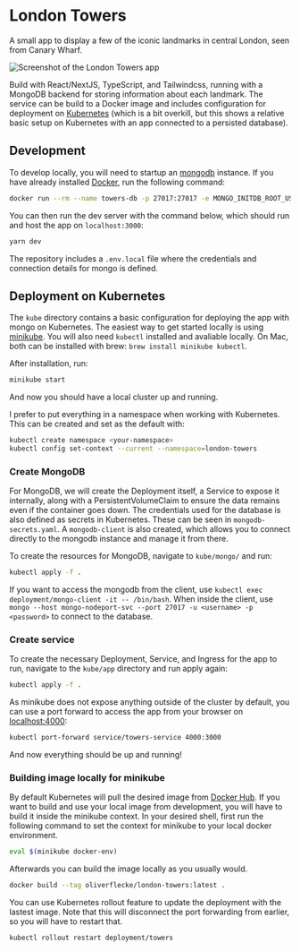 # London Towers

A small app to display a few of the iconic landmarks in central London, seen from Canary Wharf.

![Screenshot of the London Towers app](./app-screenshot.png)

Build with React/NextJS, TypeScript, and Tailwindcss, running with a MongoDB backend for storing information about each landmark.
The service can be build to a Docker image and includes configuration for deployment on [Kubernetes](https://kubernetes.io) (which is a bit overkill, but this shows a relative basic setup on Kubernetes with an app connected to a persisted database).

## Development

To develop locally, you will need to startup an [mongodb](https://mongodb.com) instance.
If you have already installed [Docker](https://docker.com), run the following command:

```sh
docker run --rm --name towers-db -p 27017:27017 -e MONGO_INITDB_ROOT_USERNAME=admin -e MONGO_INITDB_ROOT_PASSWORD=password -d mongo
```

You can then run the dev server with the command below, which should run and host the app on `localhost:3000`:

```sh
yarn dev
```

The repository includes a `.env.local` file where the credentials and connection details for mongo is defined.

## Deployment on Kubernetes

The `kube` directory contains a basic configuration for deploying the app with mongo on Kubernetes.
The easiest way to get started locally is using [minikube](https://minikube.sigs.k8s.io/docs/).
You will also need `kubectl` installed and avaliable locally.
On Mac, both can be installed with brew: `brew install minikube kubectl`.

After installation, run:

```sh
minikube start
```

And now you should have a local cluster up and running.

I prefer to put everything in a namespace when working with Kubernetes.
This can be created and set as the default with:

```sh
kubectl create namespace <your-namespace>
kubectl config set-context --current --namespace=london-towers
```

### Create MongoDB

For MongoDB, we will create the Deployment itself, a Service to expose it internally, along with a PersistentVolumeClaim to ensure the data remains even if the container goes down.
The credentials used for the database is also defined as secrets in Kubernetes.
These can be seen in `mongodb-secrets.yaml`.
A `mongodb-client` is also created, which allows you to connect directly to the mongodb instance and manage it from there.

To create the resources for MongoDB, navigate to `kube/mongo/` and run:

```sh
kubectl apply -f .
```

If you want to access the mongodb from the client, use `kubectl exec deployment/mongo-client -it -- /bin/bash`.
When inside the client, use `mongo --host mongo-nodeport-svc --port 27017 -u <username> -p <password>` to connect to the database.

### Create service

To create the necessary Deployment, Service, and Ingress for the app to run, navigate to the `kube/app` directory and run apply again:

```sh
kubectl apply -f .
```

As minikube does not expose anything outside of the cluster by default, you can use a port forward to access the app from your browser on [localhost:4000](http://localhost:4000):

```sh
kubectl port-forward service/towers-service 4000:3000
```

And now everything should be up and running!

### Building image locally for minikube

By default Kubernetes will pull the desired image from [Docker Hub](https://hub.docker.com).
If you want to build and use your local image from development, you will have to build it inside the minikube context.
In your desired shell, first run the following command to set the context for minikube to your local docker environment.

```sh
eval $(minikube docker-env)
```

Afterwards you can build the image locally as you usually would.

```sh
docker build --tag oliverflecke/london-towers:latest .
```

You can use Kubernetes rollout feature to update the deployment with the lastest image.
Note that this will disconnect the port forwarding from earlier, so you will have to restart that.

```sh
kubectl rollout restart deployment/towers
```
